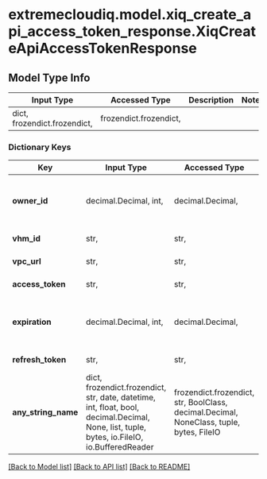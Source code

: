 # extremecloudiq.model.xiq_create_api_access_token_response.XiqCreateApiAccessTokenResponse

## Model Type Info
Input Type | Accessed Type | Description | Notes
------------ | ------------- | ------------- | -------------
dict, frozendict.frozendict,  | frozendict.frozendict,  |  | 

### Dictionary Keys
Key | Input Type | Accessed Type | Description | Notes
------------ | ------------- | ------------- | ------------- | -------------
**owner_id** | decimal.Decimal, int,  | decimal.Decimal,  | The owner Id | [optional] value must be a 64 bit integer
**vhm_id** | str,  | str,  | The VHM ID | [optional] 
**vpc_url** | str,  | str,  | The VPC URL | [optional] 
**access_token** | str,  | str,  | The Access Token | [optional] 
**expiration** | decimal.Decimal, int,  | decimal.Decimal,  | The expiration time | [optional] value must be a 64 bit integer
**refresh_token** | str,  | str,  | The refresh token | [optional] 
**any_string_name** | dict, frozendict.frozendict, str, date, datetime, int, float, bool, decimal.Decimal, None, list, tuple, bytes, io.FileIO, io.BufferedReader | frozendict.frozendict, str, BoolClass, decimal.Decimal, NoneClass, tuple, bytes, FileIO | any string name can be used but the value must be the correct type | [optional]

[[Back to Model list]](../../README.md#documentation-for-models) [[Back to API list]](../../README.md#documentation-for-api-endpoints) [[Back to README]](../../README.md)

